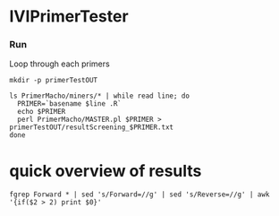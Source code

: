 # IVIPrimerTester

### Run

Loop through each primers
```
mkdir -p primerTestOUT
 
ls PrimerMacho/miners/* | while read line; do
  PRIMER=`basename $line .R`
  echo $PRIMER
  perl PrimerMacho/MASTER.pl $PRIMER > primerTestOUT/resultScreening_$PRIMER.txt
done
```


# quick overview of results

```
fgrep Forward * | sed 's/Forward=//g' | sed 's/Reverse=//g' | awk '{if($2 > 2) print $0}'
```
